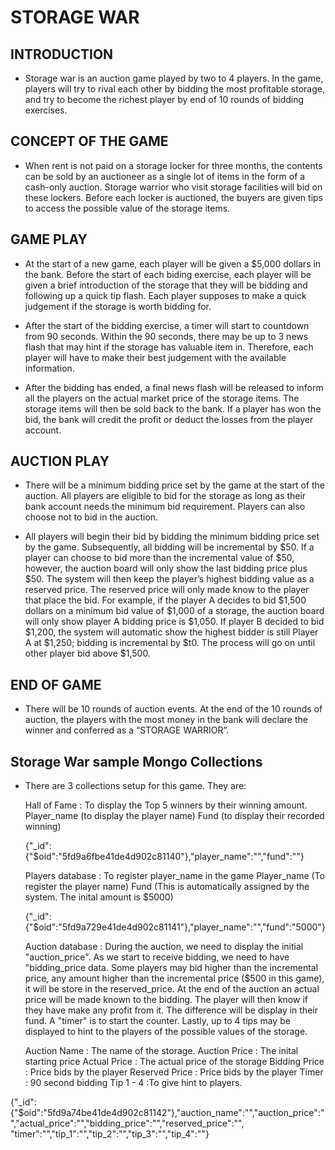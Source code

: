 # STORAGE WAR

## INTRODUCTION 

* Storage war is an auction game played by two to 4 players. In the game, players will try to rival each other by bidding the most profitable storage, and try to become the richest 
player by end of 10 rounds of bidding exercises.

## CONCEPT OF THE GAME 

* When rent is not paid on a storage locker for three months, the contents can be sold by an auctioneer as a single lot of items in the form of a cash-only auction. Storage warrior 
who visit storage facilities will bid on these lockers. Before each locker is auctioned, the buyers are given tips to access the possible value of the storage items. 

## GAME PLAY

* At the start of a new game, each player will be given a $5,000 dollars in the bank. Before the start of each biding exercise, each player will be given a brief introduction of the 
storage that they will be bidding and following up a quick tip flash. Each player supposes to make a quick judgement if the storage is worth bidding for. 

* After the start of the bidding exercise, a timer will start to countdown from 90 seconds. Within the 90 seconds, there may be up to 3 news flash that may hint if the storage has 
valuable item in. Therefore, each player will have to make their best judgement with the available information.

* After the bidding has ended, a final news flash will be released to inform all the players on the actual market price of the storage items. The storage items will then be sold back 
to the bank. If a player has won the bid, the bank will credit the profit or deduct the losses from the player account.

## AUCTION PLAY

* There will be a minimum bidding price set by the game at the start of the auction. All players are eligible to bid for the storage as long as their bank account needs the minimum bid 
requirement. Players can also choose not to bid in the auction.

* All players will begin their bid by bidding the minimum bidding price set by the game. Subsequently, all bidding will be incremental by $50. If a player can choose to bid more than 
the incremental value of $50, however, the auction board will only show the last bidding price plus $50. The system will then keep the player’s highest bidding value as a reserved 
price. The reserved price will only made know to the player that place the bid. For example, if the player A decides to bid $1,500 dollars on a minimum bid value of $1,000 of a 
storage, the auction board will only show player A bidding price is $1,050. If player B decided to bid $1,200, the system will automatic show the highest bidder is still Player A 
at $1,250; bidding is incremental by $t0. The process will go on until other player bid above $1,500.  

## END OF GAME

* There will be 10 rounds of auction events. At the end of the 10 rounds of auction, the players with the most money in the bank will declare the winner and conferred 
as a “STORAGE WARRIOR”.

## Storage War sample Mongo Collections

* There are 3 collections setup for this game. They are:

  Hall of Fame : To display the Top 5 winners by their winning amount. 
   Player_name (to display the player name)
   Fund (to display their recorded winning)

   {"_id":{"$oid":"5fd9a6fbe41de4d902c81140"},"player_name":"","fund":""}

  Players database : To register player_name in the game
  Player_name (To register the player name)
  Fund (This is automatically assigned by the system. The inital amount is $5000)

  {"_id":{"$oid":"5fd9a729e41de4d902c81141"},"player_name":"","fund":"5000"}

  Auction database : During the auction, we need to display the initial "auction_price". As we start to receive bidding, we need to have "bidding_price data. Some players 
  may bid higher than the incremental price, any amount higher than the incremental price ($500 in this game), it will be store in the reserved_price. At the end of the auction
  an actual price will be made known to the bidding. The player will then know if they have make any profit from it. The difference will be display in their fund. A "timer" is to
  start the counter. Lastly, up to 4 tips may be displayed to hint to the players of the possible values of the storage.

  Auction Name : The name of the storage. 
  Auction Price : The inital starting price
  Actual Price : The actual price of the storage
  Bidding Price : Price bids by the player
  Reserved Price : Price bids by the player
  Timer : 90 second bidding
  Tip 1 - 4 :To give hint to players.

 {"_id":{"$oid":"5fd9a74be41de4d902c81142"},"auction_name":"","auction_price":"","actual_price":"","bidding_price":"","reserved_price":"",
"timer":"","tip_1":"","tip_2":"","tip_3":"","tip_4":""}